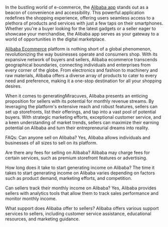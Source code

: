 
In the bustling world of e-commerce, the <a href="https://miracuves.com/solutions/alibaba-clone/">Alibaba app</a> stands out as a beacon of convenience and accessibility. This powerful application redefines the shopping experience, offering users seamless access to a plethora of products and services with just a few taps on their smartphones. Whether you're a buyer looking for the latest gadgets or a seller eager to showcase your merchandise, the Alibaba app serves as your gateway to a world of opportunities in the digital marketplace.

<a href="https://miracuves.com/product/alibaba-clone-script/">Alibaba Ecommerce</a> platform is nothing short of a global phenomenon, revolutionizing the way businesses operate and consumers shop. With its expansive network of buyers and sellers, Alibaba ecommerce transcends geographical boundaries, connecting individuals and enterprises from every corner of the globe. From electronics and fashion to machinery and raw materials, Alibaba offers a diverse array of products to cater to every need and preference, making it a one-stop destination for all your shopping desires.

When it comes to generating<a href="https://miracuves.com/"></a>Miracuves, Alibaba presents an enticing proposition for sellers with its potential for monthly revenue streams. By leveraging the platform's extensive reach and robust features, sellers can set up storefronts, list their offerings, and tap into a vast pool of potential buyers. With strategic marketing efforts, exceptional customer service, and a keen understanding of market trends, sellers can maximize their earning potential on Alibaba and turn their entrepreneurial dreams into reality.

FAQs:
Can anyone sell on Alibaba?
Yes, Alibaba allows individuals and businesses of all sizes to sell on its platform.

Are there any fees for selling on Alibaba?
Alibaba may charge fees for certain services, such as premium storefront features or advertising.

How long does it take to start generating income on Alibaba?
The time it takes to start generating income on Alibaba varies depending on factors such as product demand, marketing efforts, and competition.

Can sellers track their monthly income on Alibaba?
Yes, Alibaba provides sellers with analytics tools that allow them to track sales performance and monitor monthly income.

What support does Alibaba offer to sellers?
Alibaba offers various support services to sellers, including customer service assistance, educational resources, and marketing guidance.

